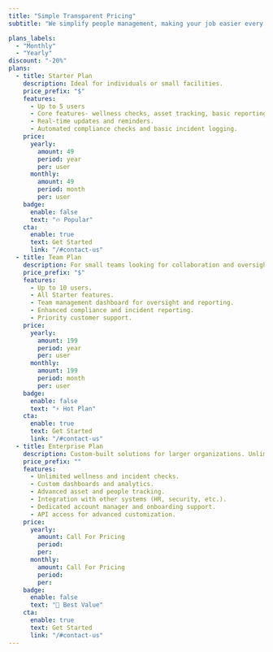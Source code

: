 ```yaml
---
title: "Simple Transparent Pricing"
subtitle: "We simplify people management, making your job easier every step of the way."

plans_labels:
  - "Monthly"
  - "Yearly"
discount: "-20%"
plans:
  - title: Starter Plan
    description: Ideal for individuals or small facilities.
    price_prefix: "$"
    features:
      - Up to 5 users
      - Core features- wellness checks, asset tracking, basic reporting.
      - Real-time updates and reminders.
      - Automated compliance checks and basic incident logging.
    price:
      yearly:
        amount: 49
        period: year
        per: user
      monthly:
        amount: 49
        period: month
        per: user
    badge:
      enable: false
      text: "🔥 Popular"
    cta:
      enable: true
      text: Get Started
      link: "/#contact-us"
  - title: Team Plan
    description: For small teams looking for collaboration and oversight.
    price_prefix: "$"
    features:
      - Up to 10 users.
      - All Starter features.
      - Team management dashboard for oversight and reporting.
      - Enhanced compliance and incident reporting.
      - Priority customer support.
    price:
      yearly:
        amount: 199
        period: year
        per: user
      monthly:
        amount: 199
        period: month
        per: user
    badge:
      enable: false
      text: "⚡ Hot Plan"
    cta:
      enable: true
      text: Get Started
      link: "/#contact-us"
  - title: Enterprise Plan
    description: Custom-built solutions for larger organizations. Unlimited users and custom features to meet specific needs.
    price_prefix: ""
    features:
      - Unlimited wellness and incident checks.
      - Custom dashboards and analytics.
      - Advanced asset and people tracking.
      - Integration with other systems (HR, security, etc.).
      - Dedicated account manager and onboarding support.
      - API access for advanced customization.
    price:
      yearly:
        amount: Call For Pricing
        period: 
        per: 
      monthly:
        amount: Call For Pricing
        period: 
        per: 
    badge:
      enable: false
      text: "🚀 Best Value"
    cta:
      enable: true
      text: Get Started
      link: "/#contact-us"
---
```


